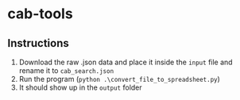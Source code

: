 # cab-tools
## Instructions
1. Download the raw .json data and place it inside the `input` file and rename it to `cab_search.json`
2. Run the program (`python .\convert_file_to_spreadsheet.py`)
3. It should show up in the `output` folder